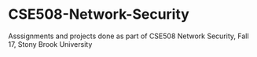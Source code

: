 # CSE508-Network-Security
Asssignments and projects done as part of CSE508 Network Security, Fall 17, Stony Brook University
